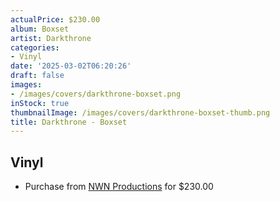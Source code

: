 ```yaml
---
actualPrice: $230.00
album: Boxset
artist: Darkthrone
categories:
- Vinyl
date: '2025-03-02T06:20:26'
draft: false
images:
- /images/covers/darkthrone-boxset.png
inStock: true
thumbnailImage: /images/covers/darkthrone-boxset-thumb.png
title: Darkthrone - Boxset
---
```


## Vinyl
* Purchase from [NWN Productions](http://shop.nwnprod.com/index.php?route=product/product&path=75&product_id=57882&sort=pd.name&order=ASC) for $230.00
